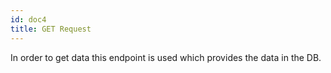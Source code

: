 ```yaml
---
id: doc4
title: GET Request
---
```


In order to get data this endpoint is used which provides the data in the DB.

